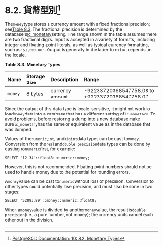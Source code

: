 # 8.2. 貨幣型別[^1]

The`money`type stores a currency amount with a fixed fractional precision; see[Table 8.3](https://www.postgresql.org/docs/10/static/datatype-money.html#datatype-money-table). The fractional precision is determined by the database's[lc\_monetary](https://www.postgresql.org/docs/10/static/runtime-config-client.html#guc-lc-monetary)setting. The range shown in the table assumes there are two fractional digits. Input is accepted in a variety of formats, including integer and floating-point literals, as well as typical currency formatting, such as`'$1,000.00'`. Output is generally in the latter form but depends on the locale.

**Table 8.3. Monetary Types**

| Name | Storage Size | Description | Range |
| :--- | :--- | :--- | :--- |
| `money` | 8 bytes | currency amount | -92233720368547758.08 to +92233720368547758.07 |

  


Since the output of this data type is locale-sensitive, it might not work to load`money`data into a database that has a different setting of`lc_monetary`. To avoid problems, before restoring a dump into a new database make sure`lc_monetary`has the same or equivalent value as in the database that was dumped.

Values of the`numeric`,`int`, and`bigint`data types can be cast to`money`. Conversion from the`real`and`double precision`data types can be done by casting to`numeric`first, for example:

```
SELECT '12.34'::float8::numeric::money;

```

However, this is not recommended. Floating point numbers should not be used to handle money due to the potential for rounding errors.

A`money`value can be cast to`numeric`without loss of precision. Conversion to other types could potentially lose precision, and must also be done in two stages:

```
SELECT '52093.89'::money::numeric::float8;

```

When a`money`value is divided by another`money`value, the result is`double precision`\(i.e., a pure number, not money\); the currency units cancel each other out in the division.

---



[^1]: [PostgreSQL: Documentation: 10: 8.2. Monetary Types](https://www.postgresql.org/docs/10/static/datatype-money.html)

